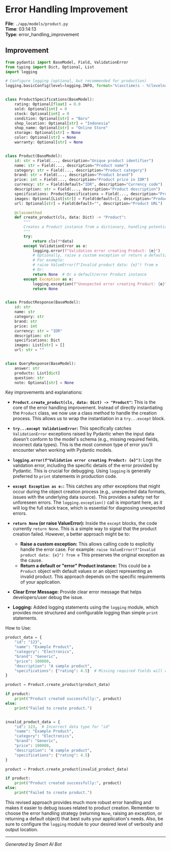 # Error Handling Improvement

**File**: `./app/models/product.py`  
**Time**: 03:14:13  
**Type**: error_handling_improvement

## Improvement

```python
from pydantic import BaseModel, Field, ValidationError
from typing import Dict, Optional, List
import logging

# Configure logging (optional, but recommended for production)
logging.basicConfig(level=logging.INFO, format='%(asctime)s - %(levelname)s - %(message)s')


class ProductSpecifications(BaseModel):
    rating: Optional[float] = 0.0
    sold: Optional[int] = 0
    stock: Optional[int] = 0
    condition: Optional[str] = "Baru"
    shop_location: Optional[str] = "Indonesia"
    shop_name: Optional[str] = "Online Store"
    storage: Optional[str] = None
    color: Optional[str] = None
    warranty: Optional[str] = None


class Product(BaseModel):
    id: str = Field(..., description="Unique product identifier")
    name: str = Field(..., description="Product name")
    category: str = Field(..., description="Product category")
    brand: str = Field(..., description="Product brand")
    price: int = Field(..., description="Product price in IDR")
    currency: str = Field(default="IDR", description="Currency code")
    description: str = Field(..., description="Product description")
    specifications: ProductSpecifications = Field(..., description="Product specifications")
    images: Optional[List[str]] = Field(default=[], description="Product images")
    url: Optional[str] = Field(default="", description="Product URL")

    @classmethod
    def create_product(cls, data: Dict) -> "Product":
        """
        Creates a Product instance from a dictionary, handling potential validation errors.
        """
        try:
            return cls(**data)
        except ValidationError as e:
            logging.error(f"Validation error creating Product: {e}")
            # Optionally, raise a custom exception or return a default/error Product instance.
            # For example:
            # raise ValueError(f"Invalid product data: {e}") from e
            # Or:
            return None  # Or a default/error Product instance
        except Exception as e:
            logging.exception(f"Unexpected error creating Product: {e}")
            return None


class ProductResponse(BaseModel):
    id: str
    name: str
    category: str
    brand: str
    price: int
    currency: str = "IDR"
    description: str
    specifications: Dict
    images: List[str] = []
    url: str = ""


class QueryResponse(BaseModel):
    answer: str
    products: List[dict]
    question: str
    note: Optional[str] = None
```

Key improvements and explanations:

* **`Product.create_product(cls, data: Dict) -> "Product"`:** This is the core of the error handling improvement.  Instead of directly instantiating the `Product` class, we now use a class method to handle the creation process.  This allows us to wrap the instantiation in a `try...except` block.

* **`try...except ValidationError`:**  This specifically catches `ValidationError` exceptions raised by Pydantic when the input data doesn't conform to the model's schema (e.g., missing required fields, incorrect data types).  This is the most common type of error you'll encounter when working with Pydantic models.

* **`logging.error(f"Validation error creating Product: {e}")`:**  Logs the validation error, including the specific details of the error provided by Pydantic.  This is crucial for debugging.  Using `logging` is generally preferred to `print` statements in production code.

* **`except Exception as e:`:**  This catches any *other* exceptions that might occur during the object creation process (e.g., unexpected data formats, issues with the underlying data source).  This provides a safety net for unforeseen errors.  The `logging.exception()` call is important here, as it will log the full stack trace, which is essential for diagnosing unexpected errors.

* **`return None` (or raise ValueError):**  Inside the `except` blocks, the code currently `return None`.  This is a simple way to signal that the product creation failed.  However, a better approach might be to:

    * **Raise a custom exception:** This allows calling code to explicitly handle the error case.  For example:  `raise ValueError(f"Invalid product data: {e}") from e`  This preserves the original exception as the cause.
    * **Return a default or "error" Product instance:** This could be a `Product` object with default values or an object representing an invalid product.  This approach depends on the specific requirements of your application.

* **Clear Error Message:** Provide clear error message that helps developers/user debug the issue.

* **Logging:** Added logging statements using the `logging` module, which provides more structured and configurable logging than simple `print` statements.

How to Use:

```python
product_data = {
    "id": "123",
    "name": "Example Product",
    "category": "Electronics",
    "brand": "Generic",
    "price": 100000,
    "description": "A sample product",
    "specifications": {"rating": 4.5}  # Missing required fields will cause an error
}

product = Product.create_product(product_data)

if product:
    print("Product created successfully:", product)
else:
    print("Failed to create product.")


invalid_product_data = {
    "id": 123,  # Incorrect data type for "id"
    "name": "Example Product",
    "category": "Electronics",
    "brand": "Generic",
    "price": 100000,
    "description": "A sample product",
    "specifications": {"rating": 4.5}
}

product = Product.create_product(invalid_product_data)

if product:
    print("Product created successfully:", product)
else:
    print("Failed to create product.")
```

This revised approach provides much more robust error handling and makes it easier to debug issues related to product creation. Remember to choose the error handling strategy (returning `None`, raising an exception, or returning a default object) that best suits your application's needs.  Also, be sure to configure the `logging` module to your desired level of verbosity and output location.

---
*Generated by Smart AI Bot*
